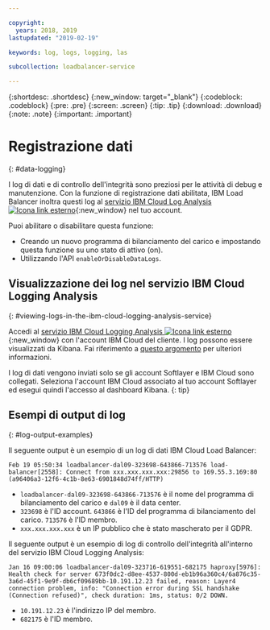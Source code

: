 ```yaml
---

copyright:
  years: 2018, 2019
lastupdated: "2019-02-19"

keywords: log, logs, logging, las

subcollection: loadbalancer-service

---
```


{:shortdesc: .shortdesc}
{:new_window: target="_blank"}
{:codeblock: .codeblock}
{:pre: .pre}
{:screen: .screen}
{:tip: .tip}
{:download: .download}
{:note: .note}
{:important: .important}

# Registrazione dati
{: #data-logging}

I log di dati e di controllo dell'integrità sono preziosi per le attività di debug e manutenzione. Con la funzione di registrazione dati abilitata, IBM Load Balancer inoltra questi log al [servizio IBM Cloud Log Analysis ![Icona link esterno](../../icons/launch-glyph.svg "Icona link esterno")](https://logging.ng.bluemix.net){:new_window} nel tuo account.

Puoi abilitare o disabilitare questa funzione:

* Creando un nuovo programma di bilanciamento del carico e impostando questa funzione su uno stato di attivo (on).
* Utilizzando l'API `enableOrDisableDataLogs`.

## Visualizzazione dei log nel servizio IBM Cloud Logging Analysis
{: #viewing-logs-in-the-ibm-cloud-logging-analysis-service}

Accedi al [servizio IBM Cloud Logging Analysis ![Icona link esterno](../../icons/launch-glyph.svg "Icona link esterno")](https://logging.ng.bluemix.net){:new_window} con l'account IBM Cloud del cliente. I log possono essere visualizzati da Kibana. Fai riferimento a [questo argomento](/docs/services/CloudLogAnalysis//kibana?topic=cloudloganalysis-analyzing_logs_Kibana) per ulteriori informazioni.

I log di dati vengono inviati solo se gli account Softlayer e IBM Cloud sono collegati. Seleziona l'account IBM Cloud associato al tuo account Softlayer ed esegui quindi l'accesso al dashboard Kibana.
{: tip}

## Esempi di output di log
{: #log-output-examples}

Il seguente output è un esempio di un log di dati IBM Cloud Load Balancer:

```
Feb 19 05:50:34 loadbalancer-dal09-323698-643866-713576 load-balancer[2558]: Connect from xxx.xxx.xxx.xxx:29856 to 169.55.3.169:80 (a96406a3-12f6-4c1b-8e63-6901848d74ff/HTTP)
```

* `loadbalancer-dal09-323698-643866-713576` è il nome del programma di bilanciamento del carico e `dal09` è il data center.
* `323698` è l'ID account. `643866` è l'ID del programma di bilanciamento del carico. `713576` è l'ID membro.
* `xxx.xxx.xxx.xxx` è un IP pubblico che è stato mascherato per il GDPR.

Il seguente output è un esempio di log di controllo dell'integrità all'interno del servizio IBM Cloud Logging Analysis:

```
Jan 16 09:00:06 loadbalancer-dal09-323716-619551-682175 haproxy[5976]: Health check for server 673f0dc2-d8ee-4537-800d-eb1b96a360c4/6a876c35-3a6d-45f1-9e9f-db6cf09689bb-10.191.12.23 failed, reason: Layer4 connection problem, info: "Connection error during SSL handshake (Connection refused)", check duration: 1ms, status: 0/2 DOWN.
```

* `10.191.12.23` è l'indirizzo IP del membro.
* `682175` è l'ID membro.
